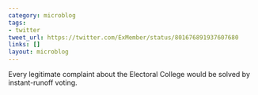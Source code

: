 ```yaml
---
category: microblog
tags:
- twitter
tweet_url: https://twitter.com/ExMember/status/801676891937607680
links: []
layout: microblog
---
```

Every legitimate complaint about the Electoral College would be solved by instant-runoff voting.
